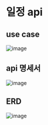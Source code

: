 # 일정 api

## use case

![image](https://github.com/RamuneOrch/schedule-manage/assets/65538799/b8a31c1b-7916-4055-9cb1-2075105383dc)


## api 명세서

![image](https://github.com/RamuneOrch/schedule-manage/assets/65538799/b7e47e62-fc56-49b5-935c-70b35aa78e33)


## ERD

![image](https://github.com/RamuneOrch/schedule-manage/assets/65538799/6ddca627-ef7b-4ce0-8b74-9d7c0647f21a)
